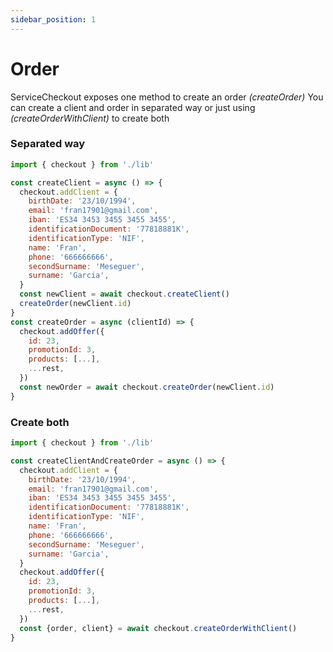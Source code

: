 ```yaml
---
sidebar_position: 1
---
```


# Order

ServiceCheckout exposes one method to create an order _(createOrder)_
You can create a client and order in separated way or just using _(createOrderWithClient)_ to create both

### Separated way

```js
import { checkout } from './lib'

const createClient = async () => {
  checkout.addClient = {
    birthDate: '23/10/1994',
    email: 'fran17901@gmail.com',
    iban: 'ES34 3453 3455 3455 3455',
    identificationDocument: '77818881K',
    identificationType: 'NIF',
    name: 'Fran',
    phone: '666666666',
    secondSurname: 'Meseguer',
    surname: 'Garcia',
  }
  const newClient = await checkout.createClient()
  createOrder(newClient.id)
}
const createOrder = async (clientId) => {
  checkout.addOffer({
    id: 23,
    promotionId: 3,
    products: [...],
    ...rest,
  })
  const newOrder = await checkout.createOrder(newClient.id)
}
```

### Create both

```js
import { checkout } from './lib'

const createClientAndCreateOrder = async () => {
  checkout.addClient = {
    birthDate: '23/10/1994',
    email: 'fran17901@gmail.com',
    iban: 'ES34 3453 3455 3455 3455',
    identificationDocument: '77818881K',
    identificationType: 'NIF',
    name: 'Fran',
    phone: '666666666',
    secondSurname: 'Meseguer',
    surname: 'Garcia',
  }
  checkout.addOffer({
    id: 23,
    promotionId: 3,
    products: [...],
    ...rest,
  })
  const {order, client} = await checkout.createOrderWithClient()
}
```
